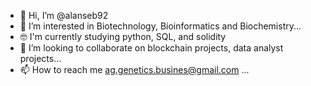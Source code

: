 - 👋 Hi, I’m @alanseb92
- 👀 I’m interested in Biotechnology, Bioinformatics and Biochemistry...
- 🤓 I'm  currently studying python, SQL, and solidity 
- 💞️ I’m looking to collaborate on blockchain projects, data analyst projects...
- 📫 How to reach me  ag.genetics.busines@gmail.com ...

<!---
alanseb92/alanseb92 is a ✨ special ✨ repository because its `README.md` (this file) appears on your GitHub profile.
You can click the Preview link to take a look at your changes.
--->
